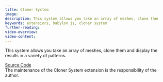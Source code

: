 ```yaml
---
title: Cloner System
image: 
description: This system allows you take an array of meshes, clone them and display the results in a variety of patterns.
keywords: extensions, babylon.js, cloner system
further-reading:
video-overview:
video-content:
---
```


This system allows you take an array of meshes, clone them and display the results in a variety of patterns. 

[Source Code](https://github.com/BabylonJS/Extensions/tree/master/ClonerSystem/src)  
The maintenance of the Cloner System extension is the responsibility of the author.
